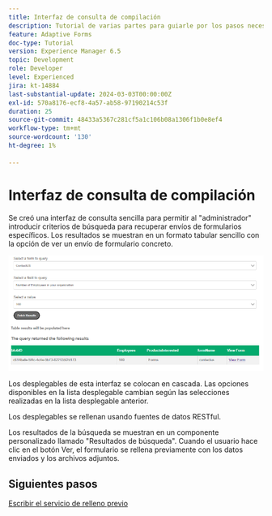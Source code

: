 ```yaml
---
title: Interfaz de consulta de compilación
description: Tutorial de varias partes para guiarle por los pasos necesarios para consultar los envíos de formularios almacenados en Azure Portal
feature: Adaptive Forms
doc-type: Tutorial
version: Experience Manager 6.5
topic: Development
role: Developer
level: Experienced
jira: kt-14884
last-substantial-update: 2024-03-03T00:00:00Z
exl-id: 570a8176-ecf8-4a57-ab58-97190214c53f
duration: 25
source-git-commit: 48433a5367c281cf5a1c106b08a1306f1b0e8ef4
workflow-type: tm+mt
source-wordcount: '130'
ht-degree: 1%

---
```


# Interfaz de consulta de compilación

Se creó una interfaz de consulta sencilla para permitir al &quot;administrador&quot; introducir criterios de búsqueda para recuperar envíos de formularios específicos. Los resultados se muestran en un formato tabular sencillo con la opción de ver un envío de formulario concreto.

![envíos de consultas](assets/query-submissions.png)

Los desplegables de esta interfaz se colocan en cascada. Las opciones disponibles en la lista desplegable cambian según las selecciones realizadas en la lista desplegable anterior.

Los desplegables se rellenan usando fuentes de datos RESTful.

Los resultados de la búsqueda se muestran en un componente personalizado llamado &quot;Resultados de búsqueda&quot;. Cuando el usuario hace clic en el botón Ver, el formulario se rellena previamente con los datos enviados y los archivos adjuntos.

## Siguientes pasos

[Escribir el servicio de relleno previo](./part4.md)
